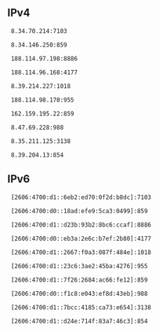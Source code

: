 ## IPv4
```
 8.34.70.214:7103
```
```
 8.34.146.250:859
```
```
 188.114.97.198:8886
```
```
 188.114.96.168:4177
```
```
 8.39.214.227:1018
```
```
 188.114.98.170:955
```
```
 162.159.195.22:859
```
```
 8.47.69.228:988
```
```
 8.35.211.125:3138
```
```
 8.39.204.13:854
```

## IPv6
```
 [2606:4700:d1::6eb2:ed70:0f2d:b8dc]:7103
```
```
 [2606:4700:d0::18ad:efe9:5ca3:0499]:859
```
```
 [2606:4700:d1::d23b:93b2:8bc6:ccaf]:8886
```
```
 [2606:4700:d0::eb3a:2e6c:b7ef:2b80]:4177
```
```
 [2606:4700:d1::2667:f0a3:087f:484e]:1018
```
```
 [2606:4700:d1::23c6:3ae2:45ba:4276]:955
```
```
 [2606:4700:d1::7f26:2684:ac66:fe12]:859
```
```
 [2606:4700:d0::f1c8:e043:ef8d:43eb]:988
```
```
 [2606:4700:d1::7bcc:4185:ca73:e654]:3138
```
```
 [2606:4700:d1::d24e:714f:83a7:46c3]:854
```
